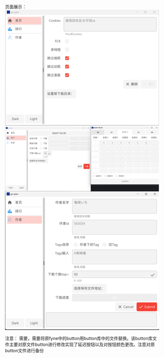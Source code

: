 页面展示：
![img.png](img/img.png)
![img.png](img/img1.png)
![img.png](img/img2.png)

注意：
需要，需要将原fyne中的button用button库中的文件替换。该button库文件主要对原文件button进行修改实现了延迟按钮以及对按钮颜色更改。注意对原button文件进行备份
